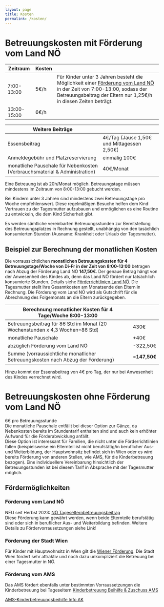 ```yaml
---
layout: page
title: Kosten
permalink: /kosten/
---
```


# Betreuungskosten mit Förderung vom Land NÖ

|Zeitraum      |Kosten  ||
| ----------- | ----------- |----|
| 7:00-13:00      | 5€/h       |Für Kinder unter 3 Jahren besteht die Möglichkeit einer  [Förderung vom Land NÖ](https://www.noe.gv.at/noe/Kinderbetreuung/RL_NOe_Tageselternbetreuungsbeitrag.pdf) in der Zeit von 7:00-13:00, sodass der Betreuungsbeitrag der Eltern nur 1,25€/h in diesen Zeiten beträgt.
| 13:00-15:00  | 6€/h       |



| Weitere Beiträge |  |
| ----------- | ----------- |
| Essensbeitrag | 4€/Tag (Jause 1,50€ und Mittagessen 2,50€) |
|Anmeldegebühr und Platzreservierung|einmalig 100€|
| monatliche Pauschale für Nebenkosten (Verbrauchsmaterial & Administration) | 40€/Monat |

Eine Betreuung ist ab 20h/Monat möglich. Betreuungstage müssen mindestens im Zeitraum von 8:00-13:00 gebucht werden.

Bei Kindern unter 3 Jahren sind mindestens zwei Betreuungstage pro Woche empfehlenswert. Diese regelmäßigen Besuche helfen dem Kind Vertrauen zu der Tagesmutter aufzubauen und ermöglichen es eine Routine zu entwickeln, die dem Kind Sicherheit gibt.

Es werden sämtliche vereinbarten Betreuungsstunden zur Bereitstellung des Betreuungsplatzes in Rechnung gestellt, unabhängig von den tasächlich konsumierten Stunden (Ausname: Krankheit oder Urlaub der Tagesmutter). 

## Beispiel zur Berechnung der monatlichen Kosten

Die vorraussichtlichen **monatlichen Betreuungskosten für 4 Betreuungstage/Woche von Di-Fr in der Zeit von 8:00-13:00** betragen nach Abzug der Förderung Land NÖ **147,50€**. Der genaue Betrag hängt von der Anwesenheit des Kindes ab, denn das Land NÖ fördert nur tatsächlich konsumierte Stunden. Details siehe [Förderrichtlinien Land NÖ](https://www.noe.gv.at/noe/Kinderbetreuung/RL_NOe_Tageselternbetreuungsbeitrag.pdf).
Die Tagesmutter stellt ihre Gesamtkosten am Monatsende den Eltern in Rechnung. Die Förderung vom Land NÖ wird als Gutschrift für die Abrechnung des Folgemonats an die Eltern zurückgegeben.

| Berechnung monatlicher Kosten für 4 Tage/Woche 8:00-13:00  |  |
|---|---|
| Betreuungsbeitrag für 86 Std im Monat (20 Wochenstunden x 4,3 Wochen=86 Std) | 430€ |
| monatliche Pauschale  |+40€  |
| abzüglich Förderung vom Land NÖ | -322,50€|  
| Summe (vorraussichtliche monatlicher Betreuungskosten nach Abzug der Förderung)| =**147,50€** |


Hinzu kommt der Essensbeitrag von 4€ pro Tag, der nur bei Anwesenheit des Kindes verrechnet wird.  


# Betreuungskosten ohne Förderung vom Land NÖ  
6€ pro Betreuungsstunde  
Die monatliche Pauschale entfällt bei dieser Option zur Gänze, da Nebenkosten bereits im Stundentarif enthalten sind und auch kein erhöhter Aufwand für die Förderabwicklung anfällt.  
Diese Option ist interessant für Familien, die nicht unter die Förderrichtlinien fallen (beispielsweise ein Elternteil ist nicht berufstätig/in beruflicher Aus- und Weiterbildung, der Hauptwohnsitz befindet sich in Wien oder es wird bereits Förderung von anderen Stellen, wie AMS, für die Kinderbetreuung bezogen). Eine individuellere Vereinbarung hinsichtlich der Betreuungsstunden ist bei diesem Tarif in Absprache mit der Tagesmutter möglich.
 

## Fördermöglichkeiten

### Förderung vom Land NÖ

NEU seit Herbst 2023: [NÖ Tageselternbetreuungsbeitrag](https://www.noe.gv.at/noe/Kinderbetreuung/RL_NOe_Tageselternbetreuungsbeitrag.pdf)  
Diese Förderung kann gewährt werden, wenn beide Elternteile berufstätig sind oder sich in beruflicher Aus- und Weiterbildung befinden. Weitere Details zu Fördervorrausetzungen siehe Link!

### Förderung der Stadt Wien

Für Kinder mit Hauptwohnsitz in Wien gilt die [Wiener Förderung](https://www.wien.gv.at/amtshelfer/kultur/bildung/bildungseinrichtungen/foerderung/ausserhalb-wiens.html). Die Stadt Wien fördert sehr attraktiv und noch dazu unkompliziert die Betreuung bei einer Tagesmutter in NÖ. 

### Förderung vom AMS

Das AMS fördert ebenfalls unter bestimmten Vorraussetzungen die Kinderbetreuung bei Tageseltern [Kinderbetreuung Beihilfe & Zuschuss AMS](https://www.ams.at/arbeitsuchende/karenz-und-wiedereinstieg/so-unterstuetzen-wir-ihren-wiedereinstieg/kinderbetreuungs-beihilfe-)

[AMS-Kinderbetreuungsbeihilfe Info AK](https://www.arbeiterkammer.at/beratung/berufundfamilie/BeihilfenundFoerderung/AMS-Kinderbetreuungsbeihilfe.html)